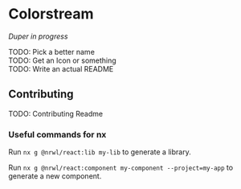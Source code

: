 # Colorstream

*Duper in progress*

TODO: Pick a better name  
TODO: Get an Icon or something  
TODO: Write an actual README  

## Contributing
TODO: Contributing Readme
### Useful commands for nx

Run `nx g @nrwl/react:lib my-lib` to generate a library.

Run `nx g @nrwl/react:component my-component --project=my-app` to generate a new component.
